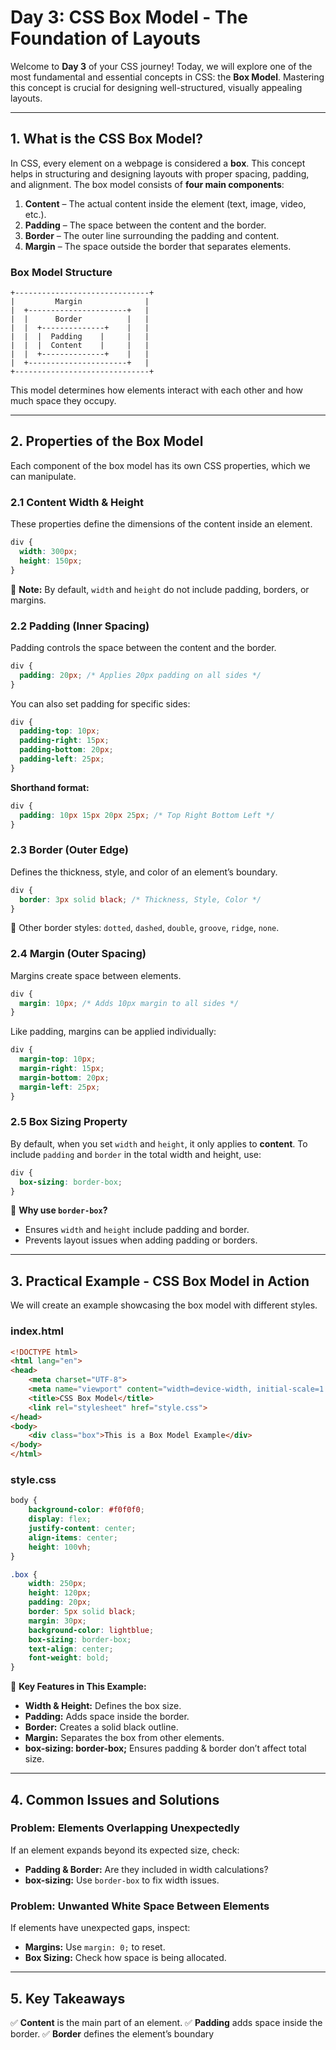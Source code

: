 # Day 3: CSS Box Model - The Foundation of Layouts

Welcome to **Day 3** of your CSS journey! Today, we will explore one of the most fundamental and essential concepts in CSS: the **Box Model**. Mastering this concept is crucial for designing well-structured, visually appealing layouts.

---
## **1. What is the CSS Box Model?**

In CSS, every element on a webpage is considered a **box**. This concept helps in structuring and designing layouts with proper spacing, padding, and alignment. The box model consists of **four main components**:

1. **Content** – The actual content inside the element (text, image, video, etc.).
2. **Padding** – The space between the content and the border.
3. **Border** – The outer line surrounding the padding and content.
4. **Margin** – The space outside the border that separates elements.

### **Box Model Structure**
```
+------------------------------+
|         Margin              |
|  +----------------------+   |
|  |      Border          |   |
|  |  +--------------+    |   |
|  |  |  Padding    |     |   |
|  |  |  Content    |     |   |
|  |  +--------------+    |   |
|  +----------------------+   |
+------------------------------+
```

This model determines how elements interact with each other and how much space they occupy.

---
## **2. Properties of the Box Model**
Each component of the box model has its own CSS properties, which we can manipulate.

### **2.1 Content Width & Height**
These properties define the dimensions of the content inside an element.
```css
div {
  width: 300px;
  height: 150px;
}
```
📝 **Note:** By default, `width` and `height` do not include padding, borders, or margins.

### **2.2 Padding (Inner Spacing)**
Padding controls the space between the content and the border.
```css
div {
  padding: 20px; /* Applies 20px padding on all sides */
}
```
You can also set padding for specific sides:
```css
div {
  padding-top: 10px;
  padding-right: 15px;
  padding-bottom: 20px;
  padding-left: 25px;
}
```
**Shorthand format:**
```css
div {
  padding: 10px 15px 20px 25px; /* Top Right Bottom Left */
}
```

### **2.3 Border (Outer Edge)**
Defines the thickness, style, and color of an element’s boundary.
```css
div {
  border: 3px solid black; /* Thickness, Style, Color */
}
```
🔹 Other border styles: `dotted`, `dashed`, `double`, `groove`, `ridge`, `none`.

### **2.4 Margin (Outer Spacing)**
Margins create space between elements.
```css
div {
  margin: 10px; /* Adds 10px margin to all sides */
}
```
Like padding, margins can be applied individually:
```css
div {
  margin-top: 10px;
  margin-right: 15px;
  margin-bottom: 20px;
  margin-left: 25px;
}
```

### **2.5 Box Sizing Property**
By default, when you set `width` and `height`, it only applies to **content**. To include `padding` and `border` in the total width and height, use:
```css
div {
  box-sizing: border-box;
}
```
📌 **Why use `border-box`?**
- Ensures `width` and `height` include padding and border.
- Prevents layout issues when adding padding or borders.

---
## **3. Practical Example - CSS Box Model in Action**
We will create an example showcasing the box model with different styles.

### **index.html**
```html
<!DOCTYPE html>
<html lang="en">
<head>
    <meta charset="UTF-8">
    <meta name="viewport" content="width=device-width, initial-scale=1.0">
    <title>CSS Box Model</title>
    <link rel="stylesheet" href="style.css">
</head>
<body>
    <div class="box">This is a Box Model Example</div>
</body>
</html>
```

### **style.css**
```css
body {
    background-color: #f0f0f0;
    display: flex;
    justify-content: center;
    align-items: center;
    height: 100vh;
}

.box {
    width: 250px;
    height: 120px;
    padding: 20px;
    border: 5px solid black;
    margin: 30px;
    background-color: lightblue;
    box-sizing: border-box;
    text-align: center;
    font-weight: bold;
}
```
📌 **Key Features in This Example:**
- **Width & Height:** Defines the box size.
- **Padding:** Adds space inside the border.
- **Border:** Creates a solid black outline.
- **Margin:** Separates the box from other elements.
- **box-sizing: border-box;** Ensures padding & border don’t affect total size.

---
## **4. Common Issues and Solutions**

### **Problem: Elements Overlapping Unexpectedly**
If an element expands beyond its expected size, check:
- **Padding & Border:** Are they included in width calculations?
- **box-sizing:** Use `border-box` to fix width issues.

### **Problem: Unwanted White Space Between Elements**
If elements have unexpected gaps, inspect:
- **Margins:** Use `margin: 0;` to reset.
- **Box Sizing:** Check how space is being allocated.

---
## **5. Key Takeaways**
✅ **Content** is the main part of an element.
✅ **Padding** adds space inside the border.
✅ **Border** defines the element’s boundary